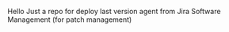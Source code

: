 Hello Just a repo for deploy last version agent from Jira Software Management (for patch management)

